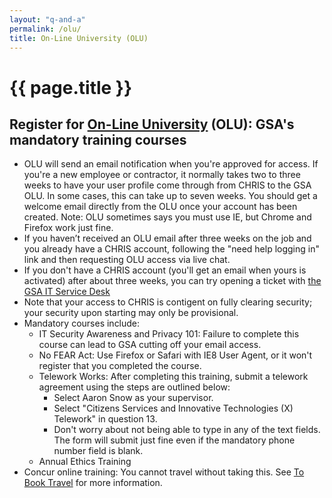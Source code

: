 ```yaml
---
layout: "q-and-a"
permalink: /olu/
title: On-Line University (OLU)
---
```

# {{ page.title }}

## Register for [On-Line University](https://gsaolu.gsa.gov/) (OLU): GSA's mandatory training courses
  * OLU will send an email notification when you're approved for access. If you're a new employee or contractor, it normally takes two to three weeks to have your user profile come through from CHRIS to the GSA OLU. In some cases, this can take up to seven weeks. You should get a welcome email directly from the OLU once your account has been created. Note: OLU sometimes says you must use IE, but Chrome and Firefox work just fine.
  * If you haven’t received an OLU email after three weeks on the job and you already have a CHRIS account, following the "need help logging in" link and then requesting OLU access via live chat.
  * If you don't have a CHRIS account (you'll get an email when yours is activated) after about three weeks, you can try opening a ticket with [the GSA IT Service Desk](https://gsa.service-now.com/GSA_Self-Service/)
  * Note that your access to CHRIS is contigent on fully clearing security; your security upon starting may only be provisional.
  * Mandatory courses include:
      * IT Security Awareness and Privacy 101: Failure to complete this course can lead to GSA cutting off your email access.
      * No FEAR Act: Use Firefox or Safari with IE8 User Agent, or it won't register that you completed the course.
      * Telework Works: After completing this training, submit a telework agreement using the steps are outlined below: 
          * Select Aaron Snow as your supervisor.
          * Select "Citizens Services and Innovative Technologies (X) Telework" in question 13.
          * Don't worry about not being able to type in any of the text fields. The form will submit just fine even if the mandatory phone number field is blank.
      * Annual Ethics Training
  * Concur online training: You cannot travel without taking this. See [To Book Travel](https://docs.google.com/a/gsa.gov/document/d/1Ozxnz2mLh0UPxMYgOEnHmabg1xbMeynWjYWxgWutHkE/) for more information.

